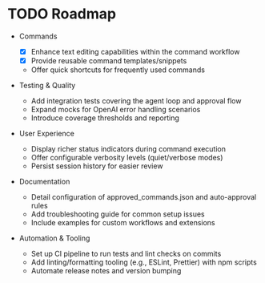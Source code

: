 # TODO Roadmap

- Commands
  - [x] Enhance text editing capabilities within the command workflow
  - [x] Provide reusable command templates/snippets
  - Offer quick shortcuts for frequently used commands

- Testing & Quality
  - Add integration tests covering the agent loop and approval flow
  - Expand mocks for OpenAI error handling scenarios
  - Introduce coverage thresholds and reporting

- User Experience
  - Display richer status indicators during command execution
  - Offer configurable verbosity levels (quiet/verbose modes)
  - Persist session history for easier review

- Documentation
  - Detail configuration of approved_commands.json and auto-approval rules
  - Add troubleshooting guide for common setup issues
  - Include examples for custom workflows and extensions

- Automation & Tooling
  - Set up CI pipeline to run tests and lint checks on commits
  - Add linting/formatting tooling (e.g., ESLint, Prettier) with npm scripts
  - Automate release notes and version bumping
